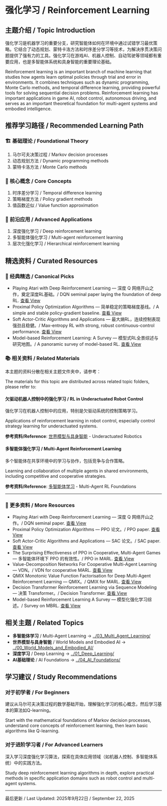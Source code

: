 # 强化学习 / Reinforcement Learning

## 主题介绍 / Topic Introduction

强化学习是机器学习的重要分支，研究智能体如何在环境中通过试错学习最优策略。它结合了动态规划、蒙特卡洛方法和时序差分学习等技术，为解决序贯决策问题提供了强有力的工具。强化学习在游戏AI、机器人控制、自动驾驶等领域都有重要应用，也是多智能体系统和具身智能的重要理论基础。

Reinforcement learning is an important branch of machine learning that studies how agents learn optimal policies through trial and error in environments. It combines techniques such as dynamic programming, Monte Carlo methods, and temporal difference learning, providing powerful tools for solving sequential decision problems. Reinforcement learning has important applications in game AI, robot control, autonomous driving, and serves as an important theoretical foundation for multi-agent systems and embodied intelligence.

## 推荐学习路径 / Recommended Learning Path

### 🏗️ 基础理论 / Foundational Theory

1. 马尔可夫决策过程 / Markov decision processes
2. 动态规划方法 / Dynamic programming methods
3. 蒙特卡洛方法 / Monte Carlo methods

### 🧠 核心概念 / Core Concepts

1. 时序差分学习 / Temporal difference learning
2. 策略梯度方法 / Policy gradient methods
3. 值函数近似 / Value function approximation

### 🚀 前沿应用 / Advanced Applications

1. 深度强化学习 / Deep reinforcement learning
2. 多智能体强化学习 / Multi-agent reinforcement learning
3. 层次化强化学习 / Hierarchical reinforcement learning

## 精选资料 / Curated Resources

### 📌 经典精选 / Canonical Picks

- Playing Atari with Deep Reinforcement Learning — 深度 Q 网络开山之作，奠定深度RL基础。/ DQN seminal paper laying the foundation of deep RL. [查看 View](../_library/Playing_Atari_with_Deep_Reinforcement_Learning.pdf)
- Proximal Policy Optimization Algorithms — 简单稳定的策略梯度基线。/ A simple and stable policy-gradient baseline. [查看 View](../_library/Proximal_Policy_Optimization_Algorithms.pdf)
- Soft Actor-Critic Algorithms and Applications — 最大熵RL，连续控制表现强劲且稳健。/ Max-entropy RL with strong, robust continuous-control performance. [查看 View](../_library/Soft_Actor-Critic_Algorithms_and_Applications.pdf)
- Model-based Reinforcement Learning: A Survey — 模型式RL全景综述与研究地图。/ A panoramic survey of model-based RL. [查看 View](../_library/Model-based_Reinforcement_Learning_A_Survey.pdf)

### 📚 相关资料 / Related Materials

本主题的资料分散在相关主题文件夹中，请参考：

The materials for this topic are distributed across related topic folders, please refer to:

#### 欠驱动机器人控制中的强化学习 / RL in Underactuated Robot Control

强化学习在机器人控制中的应用，特别是欠驱动系统的控制策略学习。

Applications of reinforcement learning in robot control, especially control strategy learning for underactuated systems.

**参考资料/Reference**: [世界模型与具身智能](../00_World_Models_and_Embodied_AI/) - Underactuated Robotics

#### 多智能体强化学习 / Multi-Agent Reinforcement Learning

多个智能体在共享环境中的学习与协作，包括竞争与合作策略。

Learning and collaboration of multiple agents in shared environments, including competitive and cooperative strategies.

**参考资料/Reference**: [多智能体学习](../03_Multi_Agent_Learning/) - Multi-Agent RL Foundations

---

### 📄 更多资料 / More Resources

- Playing Atari with Deep Reinforcement Learning — 深度 Q 网络开山之作。/ DQN seminal paper. [查看 View](../_library/Playing_Atari_with_Deep_Reinforcement_Learning.pdf)
- Proximal Policy Optimization Algorithms — PPO 论文。/ PPO paper. [查看 View](../_library/Proximal_Policy_Optimization_Algorithms.pdf)
- Soft Actor-Critic Algorithms and Applications — SAC 论文。/ SAC paper. [查看 View](../_library/Soft_Actor-Critic_Algorithms_and_Applications.pdf)
- The Surprising Effectiveness of PPO in Cooperative, Multi-Agent Games — 多智能体环境下 PPO 的有效性。/ PPO in MARL. [查看 View](../_library/The_Surprising_Effectiveness_of_PPO_in_Cooperative,_Multi-Agent_Games.pdf)
- Value-Decomposition Networks For Cooperative Multi-Agent Learning — VDN。/ VDN for cooperative MARL. [查看 View](../_library/Value-Decomposition_Networks_For_Cooperative_Multi-Agent_Learning.pdf)
- QMIX Monotonic Value Function Factorisation for Deep Multi-Agent Reinforcement Learning — QMIX。/ QMIX for MARL. [查看 View](../_library/QMIX_Monotonic_Value_Function_Factorisation_for_Deep_Multi-Agent_Reinforcement_Learning.pdf)
- Decision Transformer Reinforcement Learning via Sequence Modeling — 决策 Transformer。/ Decision Transformer. [查看 View](../_library/Decision_Transformer_Reinforcement_Learning_via_Sequence_Modeling.pdf)
- Model-based Reinforcement Learning A Survey — 模型化强化学习综述。/ Survey on MBRL. [查看 View](../_library/Model-based_Reinforcement_Learning_A_Survey.pdf)


## 相关主题 / Related Topics

- **多智能体学习** / Multi-Agent Learning → [../03_Multi_Agent_Learning/](../03_Multi_Agent_Learning/)
- **世界模型与具身智能** / World Models and Embodied AI → [../00_World_Models_and_Embodied_AI/](../00_World_Models_and_Embodied_AI/)
- **深度学习** / Deep Learning → [../01_Deep_Learning/](../01_Deep_Learning/)
- **AI基础理论** / AI Foundations → [../04_AI_Foundations/](../04_AI_Foundations/)

## 学习建议 / Study Recommendations

### 对于初学者 / For Beginners

建议从马尔可夫决策过程的数学基础开始，理解强化学习的核心概念，然后学习基本的算法如Q-learning。

Start with the mathematical foundations of Markov decision processes, understand core concepts of reinforcement learning, then learn basic algorithms like Q-learning.

### 对于进阶学习者 / For Advanced Learners

深入学习深度强化学习算法，探索在具体应用领域（如机器人控制、多智能体系统）中的实践方法。

Study deep reinforcement learning algorithms in depth, explore practical methods in specific application domains such as robot control and multi-agent systems.

---

最后更新 / Last Updated: 2025年9月22日 / September 22, 2025
